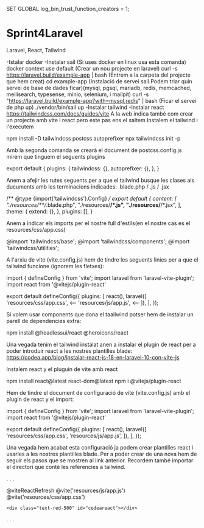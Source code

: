SET GLOBAL log_bin_trust_function_creators = 1;
# Sprint4Laravel
 Laravel, React, Tailwind

-Istalar docker
-Instalar sail
(Si uses docker en linux usa esta comanda)
docker context use default
(Crear un nou projecte en laravel)
curl -s https://laravel.build/example-app | bash
(Entrem a la carpeta del projecte que hem creat)
cd example-app
(Instalació de servei sail.Podem triar quin servei de base de dades ficar)(mysql, pgsql, mariadb, redis, memcached, meilisearch, typesense, minio, selenium, i mailpit)
curl -s "https://laravel.build/example-app?with=mysql,redis" | bash
(Ficar el servei de php up)
./vendor/bin/sail up
-Instalar tailwind 
-Instalar react
https://tailwindcss.com/docs/guides/vite
A la web indica també com crear un projecte amb vite i react pero este pas ens el saltem
Instalem el tailwind i l'executem

npm install -D tailwindcss postcss autoprefixer
npx tailwindcss init -p

Amb la segonda comanda se crearà el document de postcss.config.js mirem que tinguem el seguents plugins

export default {
  plugins: {
    tailwindcss: {},
    autoprefixer: {},
  },
}

Anem a afejir les rutes seguents per a que el tailwind busque les clases als ducuments amb les terminacions indicades: .blade.php / .js / .jsx

/** @type {import('tailwindcss').Config} */
export default {
  content: [
    "./resources/**/*.blade.php",
    "./resources/**/*.js",
    "./resources/**/*.jsx",
  ],
  theme: {
    extend: {},
  },
  plugins: [],
}

Anem a indicar els imports per el nostre full d'estils(en el nostre cas es el resources/css/app.css)

@import 'tailwindcss/base';
@import 'tailwindcss/components';
@import 'tailwindcss/utilities';

A l'arxiu de vite (vite.config.js) hem de tindre les seguents linies per a que el tailwind funcione (ignorem les fletxes):

import { defineConfig } from 'vite';
import laravel from 'laravel-vite-plugin';
import react from '@vitejs/plugin-react'

export default defineConfig({
    plugins: [
        react(),
        laravel([
            'resources/css/app.css', <--
            'resources/js/app.js', <--
        ]),
    ],
});

Si volem usar components que dona el taailwind potser hem de instalar un parell de dependencies extra:

npm install @headlessui/react @heroicons/react


Una vegada tenim el tailwind instalat anen a instalar el plugin de react per a poder introduir react a les nostres plantilles blade:
https://codea.app/blog/instalar-react-js-18-en-laravel-10-con-vite-js

Instalem react y el pluguin de vite amb react

npm install react@latest react-dom@latest
npm i @vitejs/plugin-react

Hem de tindre el document de configuració de vite (vite.config.js) amb el plugin de react y el import:

import { defineConfig } from 'vite';
import laravel from 'laravel-vite-plugin';
import react from '@vitejs/plugin-react'

export default defineConfig({
    plugins: [
        react(),
        laravel([
            'resources/css/app.css',
            'resources/js/app.js',
        ]),
    ],
});

Una vegada hem acabat esta configuració ja podem crear plantilles react i usarles a les nostres plantilles blade. Per a poder crear de una nova hem de seguir els pasos que se mostren al link anterior. Recordem també importar el directori que conté les referencies a tailwind. 

.
.
.

<head>
    <meta charset="utf-8">
    <meta name="viewport" content="width=device-width, initial-scale=1">
    <title>Plantilla react</title>
    @viteReactRefresh 
    @vite('resources/js/app.js')
    @vite('resources/css/app.css')
</head>

<body>

    <div class="text-red-500" id="codeareact"></div>

</body>

.
.
.

